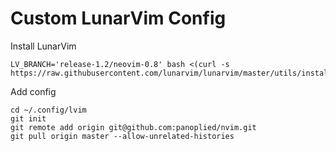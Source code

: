 # Custom LunarVim Config

Install LunarVim
```
LV_BRANCH='release-1.2/neovim-0.8' bash <(curl -s https://raw.githubusercontent.com/lunarvim/lunarvim/master/utils/installer/install.sh)
```

Add config
```
cd ~/.config/lvim
git init
git remote add origin git@github.com:panoplied/nvim.git
git pull origin master --allow-unrelated-histories
```
